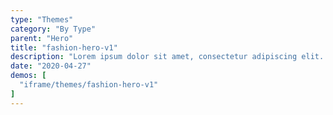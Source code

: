 ```yaml
---
type: "Themes"
category: "By Type"
parent: "Hero"
title: "fashion-hero-v1"
description: "Lorem ipsum dolor sit amet, consectetur adipiscing elit. Nunc tempus laoreet leo sit amet iaculis."
date: "2020-04-27"
demos: [
  "iframe/themes/fashion-hero-v1"
]
---
```

